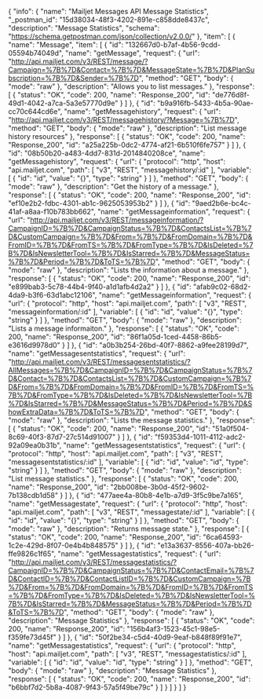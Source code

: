 {
  "info": {
    "name": "Mailjet Messages API Message Statistics",
    "_postman_id": "15d38034-48f3-4202-891e-c858dde8437c",
    "description": "Message Statistics",
    "schema": "https://schema.getpostman.com/json/collection/v2.0.0/"
  },
  "item": [
    {
      "name": "Message",
      "item": [
        {
          "id": "132667d0-b7af-4b56-9cdd-05594b74049d",
          "name": "getMessage",
          "request": {
            "url": "http://api.mailjet.com/v3/REST/message/?Campaign=%7B%7D&Contact=%7B%7D&MessageState=%7B%7D&PlanSubscription=%7B%7D&Sender=%7B%7D",
            "method": "GET",
            "body": {
              "mode": "raw"
            },
            "description": "Allows you to list messages."
          },
          "response": [
            {
              "status": "OK",
              "code": 200,
              "name": "Response_200",
              "id": "de776d8f-49d1-4042-a7ca-5a3e57770d9e"
            }
          ]
        },
        {
          "id": "b9a916fb-5433-4b5a-90ae-cc70c644cd6e",
          "name": "getMessagehistory",
          "request": {
            "url": "http://api.mailjet.com/v3/REST/messagehistory/?Message=%7B%7D",
            "method": "GET",
            "body": {
              "mode": "raw"
            },
            "description": "List message history resources"
          },
          "response": [
            {
              "status": "OK",
              "code": 200,
              "name": "Response_200",
              "id": "a25a225b-0dc2-4774-af21-6b510f6fe757"
            }
          ]
        },
        {
          "id": "08b50b20-a483-4dd7-831d-2014840208ce",
          "name": "getMessagehistory",
          "request": {
            "url": {
              "protocol": "http",
              "host": "api.mailjet.com",
              "path": [
                "v3",
                "REST",
                "messagehistory/:id"
              ],
              "variable": [
                {
                  "id": "id",
                  "value": "{}",
                  "type": "string"
                }
              ]
            },
            "method": "GET",
            "body": {
              "mode": "raw"
            },
            "description": "Get the history of a message."
          },
          "response": [
            {
              "status": "OK",
              "code": 200,
              "name": "Response_200",
              "id": "ef10e2b2-fdbc-4301-ab1c-9625053953b2"
            }
          ]
        },
        {
          "id": "9aed2b6e-bc4c-41af-a8aa-f10b783bb662",
          "name": "getMessageinformation",
          "request": {
            "url": "http://api.mailjet.com/v3/REST/messageinformation/?CampaignID=%7B%7D&CampaignStatus=%7B%7D&ContactsList=%7B%7D&CustomCampaign=%7B%7D&From=%7B%7D&FromDomain=%7B%7D&FromID=%7B%7D&FromTS=%7B%7D&FromType=%7B%7D&IsDeleted=%7B%7D&IsNewsletterTool=%7B%7D&IsStarred=%7B%7D&MessageStatus=%7B%7D&Period=%7B%7D&ToTS=%7B%7D",
            "method": "GET",
            "body": {
              "mode": "raw"
            },
            "description": "Lists the information about a message."
          },
          "response": [
            {
              "status": "OK",
              "code": 200,
              "name": "Response_200",
              "id": "e899bab3-5c78-44b4-9f40-a1d1afb4d2a2"
            }
          ]
        },
        {
          "id": "afab9c02-68d2-4da9-b3f6-63d1abc12106",
          "name": "getMessageinformation",
          "request": {
            "url": {
              "protocol": "http",
              "host": "api.mailjet.com",
              "path": [
                "v3",
                "REST",
                "messageinformation/:id"
              ],
              "variable": [
                {
                  "id": "id",
                  "value": "{}",
                  "type": "string"
                }
              ]
            },
            "method": "GET",
            "body": {
              "mode": "raw"
            },
            "description": "Lists a message informaiton."
          },
          "response": [
            {
              "status": "OK",
              "code": 200,
              "name": "Response_200",
              "id": "86f1a05d-1ced-4458-86b5-e3616d9978d0"
            }
          ]
        },
        {
          "id": "a0b3b254-26bd-40f7-8862-a9fee28199d7",
          "name": "getMessagesentstatistics",
          "request": {
            "url": "http://api.mailjet.com/v3/REST/messagesentstatistics/?AllMessages=%7B%7D&CampaignID=%7B%7D&CampaignStatus=%7B%7D&Contact=%7B%7D&ContactsList=%7B%7D&CustomCampaign=%7B%7D&From=%7B%7D&FromDomain=%7B%7D&FromID=%7B%7D&FromTS=%7B%7D&FromType=%7B%7D&IsDeleted=%7B%7D&IsNewsletterTool=%7B%7D&IsStarred=%7B%7D&MessageStatus=%7B%7D&Period=%7B%7D&ShowExtraData=%7B%7D&ToTS=%7B%7D",
            "method": "GET",
            "body": {
              "mode": "raw"
            },
            "description": "Lists the message statistics."
          },
          "response": [
            {
              "status": "OK",
              "code": 200,
              "name": "Response_200",
              "id": "51a0f504-8c69-40f3-87d7-27c514d91007"
            }
          ]
        },
        {
          "id": "f59353d4-1011-4112-adc2-92a09ea0b31b",
          "name": "getMessagesentstatistics",
          "request": {
            "url": {
              "protocol": "http",
              "host": "api.mailjet.com",
              "path": [
                "v3",
                "REST",
                "messagesentstatistics/:id"
              ],
              "variable": [
                {
                  "id": "id",
                  "value": "id",
                  "type": "string"
                }
              ]
            },
            "method": "GET",
            "body": {
              "mode": "raw"
            },
            "description": "List message statistics."
          },
          "response": [
            {
              "status": "OK",
              "code": 200,
              "name": "Response_200",
              "id": "2bb008be-3b0d-45f2-9602-7b138cdb1d58"
            }
          ]
        },
        {
          "id": "477aee4a-80b8-4e1b-a7d9-3f5c9be7a165",
          "name": "getMessagestate",
          "request": {
            "url": {
              "protocol": "http",
              "host": "api.mailjet.com",
              "path": [
                "v3",
                "REST",
                "messagestate/:id"
              ],
              "variable": [
                {
                  "id": "id",
                  "value": "{}",
                  "type": "string"
                }
              ]
            },
            "method": "GET",
            "body": {
              "mode": "raw"
            },
            "description": "Returns message state."
          },
          "response": [
            {
              "status": "OK",
              "code": 200,
              "name": "Response_200",
              "id": "6ca64593-1c2e-429d-8f07-0e4b4b848575"
            }
          ]
        },
        {
          "id": "e13a3637-8556-407a-bb26-ffe9826c1f65",
          "name": "getMessagestatistics",
          "request": {
            "url": "http://api.mailjet.com/v3/REST/messagestatistics/?CampaignID=%7B%7D&CampaignStatus=%7B%7D&ContactEmail=%7B%7D&ContactID=%7B%7D&ContactListID=%7B%7D&CustomCampaign=%7B%7D&From=%7B%7D&FromDomain=%7B%7D&FromID=%7B%7D&FromTS=%7B%7D&FromType=%7B%7D&IsDeleted=%7B%7D&IsNewsletterTool=%7B%7D&IsStarred=%7B%7D&MessageStatus=%7B%7D&Period=%7B%7D&ToTS=%7B%7D",
            "method": "GET",
            "body": {
              "mode": "raw"
            },
            "description": "Message Statistics"
          },
          "response": [
            {
              "status": "OK",
              "code": 200,
              "name": "Response_200",
              "id": "156b4af3-1523-45c1-98e5-f359fe73d45f"
            }
          ]
        },
        {
          "id": "50f2be34-c5d4-40d9-9eaf-b848f89f91e7",
          "name": "getMessagestatistics",
          "request": {
            "url": {
              "protocol": "http",
              "host": "api.mailjet.com",
              "path": [
                "v3",
                "REST",
                "messagestatistics/:id"
              ],
              "variable": [
                {
                  "id": "id",
                  "value": "id",
                  "type": "string"
                }
              ]
            },
            "method": "GET",
            "body": {
              "mode": "raw"
            },
            "description": "Message Statistics"
          },
          "response": [
            {
              "status": "OK",
              "code": 200,
              "name": "Response_200",
              "id": "b6bbf7d2-5b8a-4087-9f43-57a5f49be79c"
            }
          ]
        }
      ]
    }
  ]
}
